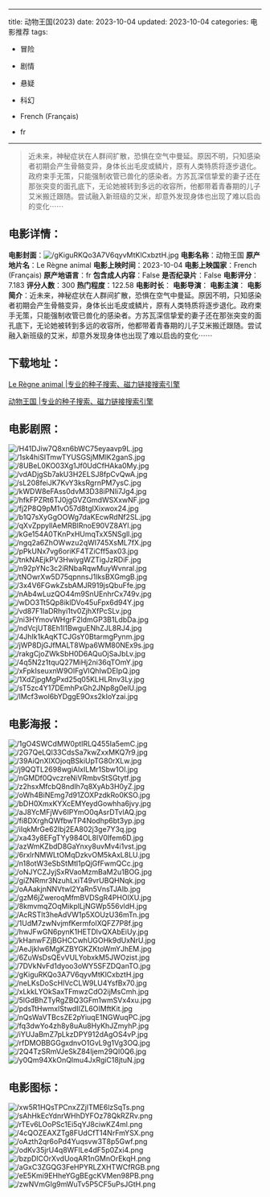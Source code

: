 
---
title: 动物王国(2023)
date: 2023-10-04
updated: 2023-10-04
categories: 电影推荐
tags:
- 冒险
- 剧情
- 悬疑
- 科幻

- French (Français)
- fr
---


> 近未来，神秘症状在人群间扩散，恐惧在空气中曼延。原因不明，只知感染者初期会产生骨骼变异，身体长出毛皮或鳞片，原有人类特质将逐步退化。政府束手无策，只能强制收管已兽化的感染者。方苏瓦深信挚爱的妻子还在那张突变的面孔底下，无论她被转到多远的收容所，他都带着青春期的儿子艾米搬迁跟随。尝试融入新班级的艾米，却意外发现身体也出现了难以启齿的变化⋯⋯

## **电影详情**：

**电影封面**：<img src="https://image.tmdb.org/t/p/w200/gKiguRKQo3A7V6qyvMtKlCxbztH.jpg" alt="/gKiguRKQo3A7V6qyvMtKlCxbztH.jpg" title="/gKiguRKQo3A7V6qyvMtKlCxbztH.jpg">
**电影名称**：动物王国
**原产地片名**：Le Règne animal
**电影上映时间**：2023-10-04
**电影上映国家**：French (Français)
**原产地语言**：fr
**包含成人内容**：False
**是否纪录片**：False
**电影评分**：7.183
**评分人数**：300
**热门程度**：122.58
**电影时长**：
**电影导演**：
**电影主演**：
**电影简介**：近未来，神秘症状在人群间扩散，恐惧在空气中曼延。原因不明，只知感染者初期会产生骨骼变异，身体长出毛皮或鳞片，原有人类特质将逐步退化。政府束手无策，只能强制收管已兽化的感染者。方苏瓦深信挚爱的妻子还在那张突变的面孔底下，无论她被转到多远的收容所，他都带着青春期的儿子艾米搬迁跟随。尝试融入新班级的艾米，却意外发现身体也出现了难以启齿的变化⋯⋯

## **下载地址**：
[Le Règne animal |专业的种子搜索、磁力链接搜索引擎](https://movie.amd794.com:2083/?search=Le%20R%C3%A8gne%20animal&ordering=&mode=match_phrase&page_size=10&page=1)

[动物王国 |专业的种子搜索、磁力链接搜索引擎](https://movie.amd794.com:2083/?search=%E5%8A%A8%E7%89%A9%E7%8E%8B%E5%9B%BD&ordering=&mode=match_phrase&page_size=10&page=1)
 

## **电影剧照**：
<img src="https://image.tmdb.org/t/p/original/H41DJiw7Q8xn6bWC75eyaavp9L.jpg" alt="/H41DJiw7Q8xn6bWC75eyaavp9L.jpg" title="/H41DJiw7Q8xn6bWC75eyaavp9L.jpg"><img src="https://image.tmdb.org/t/p/original/1sk4hiSITmwTYUSGSjMMlK2ganS.jpg" alt="/1sk4hiSITmwTYUSGSjMMlK2ganS.jpg" title="/1sk4hiSITmwTYUSGSjMMlK2ganS.jpg"><img src="https://image.tmdb.org/t/p/original/8UBeL0KO03Xg1Jf0UdCfHAka0My.jpg" alt="/8UBeL0KO03Xg1Jf0UdCfHAka0My.jpg" title="/8UBeL0KO03Xg1Jf0UdCfHAka0My.jpg"><img src="https://image.tmdb.org/t/p/original/vdADjgSb7akU3H2ELSJ8fpCvQwA.jpg" alt="/vdADjgSb7akU3H2ELSJ8fpCvQwA.jpg" title="/vdADjgSb7akU3H2ELSJ8fpCvQwA.jpg"><img src="https://image.tmdb.org/t/p/original/sL208feiJK7KvY3ksRgrnPM7ysC.jpg" alt="/sL208feiJK7KvY3ksRgrnPM7ysC.jpg" title="/sL208feiJK7KvY3ksRgrnPM7ysC.jpg"><img src="https://image.tmdb.org/t/p/original/kWDW8eFAss0dvM3D38iPNli7Jg4.jpg" alt="/kWDW8eFAss0dvM3D38iPNli7Jg4.jpg" title="/kWDW8eFAss0dvM3D38iPNli7Jg4.jpg"><img src="https://image.tmdb.org/t/p/original/hfkFPZRt6TJ0jgGVZGmdWSXxwNF.jpg" alt="/hfkFPZRt6TJ0jgGVZGmdWSXxwNF.jpg" title="/hfkFPZRt6TJ0jgGVZGmdWSXxwNF.jpg"><img src="https://image.tmdb.org/t/p/original/fj2P8Q9pM1vO57d8tgIXixwox24.jpg" alt="/fj2P8Q9pM1vO57d8tgIXixwox24.jpg" title="/fj2P8Q9pM1vO57d8tgIXixwox24.jpg"><img src="https://image.tmdb.org/t/p/original/b1Q7sXyGgOOWg7daKEcwRdNf2SL.jpg" alt="/b1Q7sXyGgOOWg7daKEcwRdNf2SL.jpg" title="/b1Q7sXyGgOOWg7daKEcwRdNf2SL.jpg"><img src="https://image.tmdb.org/t/p/original/qXvZppyllAeMRBIRnoE90VZ8AYl.jpg" alt="/qXvZppyllAeMRBIRnoE90VZ8AYl.jpg" title="/qXvZppyllAeMRBIRnoE90VZ8AYl.jpg"><img src="https://image.tmdb.org/t/p/original/kGe154A0TKnPxHUmqTxX5NSgll.jpg" alt="/kGe154A0TKnPxHUmqTxX5NSgll.jpg" title="/kGe154A0TKnPxHUmqTxX5NSgll.jpg"><img src="https://image.tmdb.org/t/p/original/ngq2a6ZhOWwzu2qWI745XsML7fX.jpg" alt="/ngq2a6ZhOWwzu2qWI745XsML7fX.jpg" title="/ngq2a6ZhOWwzu2qWI745XsML7fX.jpg"><img src="https://image.tmdb.org/t/p/original/pPkUNx7vg6oriKF4TZiCff5ax03.jpg" alt="/pPkUNx7vg6oriKF4TZiCff5ax03.jpg" title="/pPkUNx7vg6oriKF4TZiCff5ax03.jpg"><img src="https://image.tmdb.org/t/p/original/tnkNAEjkPV3HwiygWZTigJzRDiF.jpg" alt="/tnkNAEjkPV3HwiygWZTigJzRDiF.jpg" title="/tnkNAEjkPV3HwiygWZTigJzRDiF.jpg"><img src="https://image.tmdb.org/t/p/original/n92pYNc3c2iRNbaRqwMuyWvnral.jpg" alt="/n92pYNc3c2iRNbaRqwMuyWvnral.jpg" title="/n92pYNc3c2iRNbaRqwMuyWvnral.jpg"><img src="https://image.tmdb.org/t/p/original/tNOwrXw5D75qpnnsJ1IksBXGmgB.jpg" alt="/tNOwrXw5D75qpnnsJ1IksBXGmgB.jpg" title="/tNOwrXw5D75qpnnsJ1IksBXGmgB.jpg"><img src="https://image.tmdb.org/t/p/original/3x4V6FGwkZsbAMJR919jsQbuFfe.jpg" alt="/3x4V6FGwkZsbAMJR919jsQbuFfe.jpg" title="/3x4V6FGwkZsbAMJR919jsQbuFfe.jpg"><img src="https://image.tmdb.org/t/p/original/nAb4wLuzQO44m9SnUEnhrCx749v.jpg" alt="/nAb4wLuzQO44m9SnUEnhrCx749v.jpg" title="/nAb4wLuzQO44m9SnUEnhrCx749v.jpg"><img src="https://image.tmdb.org/t/p/original/wDO3Tt5Qp8iklDVo45uFpx6d94Y.jpg" alt="/wDO3Tt5Qp8iklDVo45uFpx6d94Y.jpg" title="/wDO3Tt5Qp8iklDVo45uFpx6d94Y.jpg"><img src="https://image.tmdb.org/t/p/original/vd87F1IaDRhyi1tv0ZjhXfPcSLv.jpg" alt="/vd87F1IaDRhyi1tv0ZjhXfPcSLv.jpg" title="/vd87F1IaDRhyi1tv0ZjhXfPcSLv.jpg"><img src="https://image.tmdb.org/t/p/original/ni3HYmovWHgrF2ldmGP3B1LdbDa.jpg" alt="/ni3HYmovWHgrF2ldmGP3B1LdbDa.jpg" title="/ni3HYmovWHgrF2ldmGP3B1LdbDa.jpg"><img src="https://image.tmdb.org/t/p/original/ndVcjUT8Eh1I1BwguENhZJL8RJ4.jpg" alt="/ndVcjUT8Eh1I1BwguENhZJL8RJ4.jpg" title="/ndVcjUT8Eh1I1BwguENhZJL8RJ4.jpg"><img src="https://image.tmdb.org/t/p/original/4JhIk1kAqKTCJGsY0BtarmgPynm.jpg" alt="/4JhIk1kAqKTCJGsY0BtarmgPynm.jpg" title="/4JhIk1kAqKTCJGsY0BtarmgPynm.jpg"><img src="https://image.tmdb.org/t/p/original/jWP8DjGJfMALT8Wpa6WM80NEx9s.jpg" alt="/jWP8DjGJfMALT8Wpa6WM80NEx9s.jpg" title="/jWP8DjGJfMALT8Wpa6WM80NEx9s.jpg"><img src="https://image.tmdb.org/t/p/original/rakgCjoZWkSbH0D6AQuOjSaJbLv.jpg" alt="/rakgCjoZWkSbH0D6AQuOjSaJbLv.jpg" title="/rakgCjoZWkSbH0D6AQuOjSaJbLv.jpg"><img src="https://image.tmdb.org/t/p/original/4q5N2z1tquQ27MiHj2ni36qTOmY.jpg" alt="/4q5N2z1tquQ27MiHj2ni36qTOmY.jpg" title="/4q5N2z1tquQ27MiHj2ni36qTOmY.jpg"><img src="https://image.tmdb.org/t/p/original/xFpkIseuxnW9OlFgVIQhIwDEIpQ.jpg" alt="/xFpkIseuxnW9OlFgVIQhIwDEIpQ.jpg" title="/xFpkIseuxnW9OlFgVIQhIwDEIpQ.jpg"><img src="https://image.tmdb.org/t/p/original/1XdZjpgMgPxd25q05KLHLRnv3Ly.jpg" alt="/1XdZjpgMgPxd25q05KLHLRnv3Ly.jpg" title="/1XdZjpgMgPxd25q05KLHLRnv3Ly.jpg"><img src="https://image.tmdb.org/t/p/original/sT5zc4Y17DEmhPxGh2JNp8g0elU.jpg" alt="/sT5zc4Y17DEmhPxGh2JNp8g0elU.jpg" title="/sT5zc4Y17DEmhPxGh2JNp8g0elU.jpg"><img src="https://image.tmdb.org/t/p/original/lMcf3wol6bYDggE9Oxs2kIoYzai.jpg" alt="/lMcf3wol6bYDggE9Oxs2kIoYzai.jpg" title="/lMcf3wol6bYDggE9Oxs2kIoYzai.jpg">

## **电影海报**：
<img src="https://image.tmdb.org/t/p/original/1gO4SWCdMW0ptIRLQ455Ia5emC.jpg" alt="/1gO4SWCdMW0ptIRLQ455Ia5emC.jpg" title="/1gO4SWCdMW0ptIRLQ455Ia5emC.jpg"><img src="https://image.tmdb.org/t/p/original/2G7QeLQl33CdsSa7kwZxxMKQ7r9.jpg" alt="/2G7QeLQl33CdsSa7kwZxxMKQ7r9.jpg" title="/2G7QeLQl33CdsSa7kwZxxMKQ7r9.jpg"><img src="https://image.tmdb.org/t/p/original/39AiQnXlXOjoqBSkiUpTG80rXLw.jpg" alt="/39AiQnXlXOjoqBSkiUpTG80rXLw.jpg" title="/39AiQnXlXOjoqBSkiUpTG80rXLw.jpg"><img src="https://image.tmdb.org/t/p/original/j9QQTL2698wgiAlxILMr1Sbw1Ol.jpg" alt="/j9QQTL2698wgiAlxILMr1Sbw1Ol.jpg" title="/j9QQTL2698wgiAlxILMr1Sbw1Ol.jpg"><img src="https://image.tmdb.org/t/p/original/nGMDf0QvczreNiVRmbvStSGtytf.jpg" alt="/nGMDf0QvczreNiVRmbvStSGtytf.jpg" title="/nGMDf0QvczreNiVRmbvStSGtytf.jpg"><img src="https://image.tmdb.org/t/p/original/z2hsxMfcbQ8ndIh7q8XyAb3H0yZ.jpg" alt="/z2hsxMfcbQ8ndIh7q8XyAb3H0yZ.jpg" title="/z2hsxMfcbQ8ndIh7q8XyAb3H0yZ.jpg"><img src="https://image.tmdb.org/t/p/original/oWh4BiNEmg7d91ZOXPzdkRo0KSO.jpg" alt="/oWh4BiNEmg7d91ZOXPzdkRo0KSO.jpg" title="/oWh4BiNEmg7d91ZOXPzdkRo0KSO.jpg"><img src="https://image.tmdb.org/t/p/original/bDH0XmxKYXcEMYeydGowhha6jvy.jpg" alt="/bDH0XmxKYXcEMYeydGowhha6jvy.jpg" title="/bDH0XmxKYXcEMYeydGowhha6jvy.jpg"><img src="https://image.tmdb.org/t/p/original/aJ8YcMFjWv6IPYmO0qAsrDTvlAQ.jpg" alt="/aJ8YcMFjWv6IPYmO0qAsrDTvlAQ.jpg" title="/aJ8YcMFjWv6IPYmO0qAsrDTvlAQ.jpg"><img src="https://image.tmdb.org/t/p/original/fi8DXrghQWfbwTP4Nodhp6bt3yp.jpg" alt="/fi8DXrghQWfbwTP4Nodhp6bt3yp.jpg" title="/fi8DXrghQWfbwTP4Nodhp6bt3yp.jpg"><img src="https://image.tmdb.org/t/p/original/iIqkMrGe62Ibj2EA802j3ge7Y3q.jpg" alt="/iIqkMrGe62Ibj2EA802j3ge7Y3q.jpg" title="/iIqkMrGe62Ibj2EA802j3ge7Y3q.jpg"><img src="https://image.tmdb.org/t/p/original/xa43y8EFgTYy984OL8IV0Ifem6D.jpg" alt="/xa43y8EFgTYy984OL8IV0Ifem6D.jpg" title="/xa43y8EFgTYy984OL8IV0Ifem6D.jpg"><img src="https://image.tmdb.org/t/p/original/azWmKZbdD8GaYnxy8uvMv4i1vst.jpg" alt="/azWmKZbdD8GaYnxy8uvMv4i1vst.jpg" title="/azWmKZbdD8GaYnxy8uvMv4i1vst.jpg"><img src="https://image.tmdb.org/t/p/original/6rxlrNMWLtOMqDzkvOM5kAxL8LU.jpg" alt="/6rxlrNMWLtOMqDzkvOM5kAxL8LU.jpg" title="/6rxlrNMWLtOMqDzkvOM5kAxL8LU.jpg"><img src="https://image.tmdb.org/t/p/original/n18otW3eSbStMtl1pQjGfFwmQCc.jpg" alt="/n18otW3eSbStMtl1pQjGfFwmQCc.jpg" title="/n18otW3eSbStMtl1pQjGfFwmQCc.jpg"><img src="https://image.tmdb.org/t/p/original/oNJYCZJyjSxRVaoMzmBaM2u1BOG.jpg" alt="/oNJYCZJyjSxRVaoMzmBaM2u1BOG.jpg" title="/oNJYCZJyjSxRVaoMzmBaM2u1BOG.jpg"><img src="https://image.tmdb.org/t/p/original/giZNRmr3NzuhLxiT49vrUBQHNqk.jpg" alt="/giZNRmr3NzuhLxiT49vrUBQHNqk.jpg" title="/giZNRmr3NzuhLxiT49vrUBQHNqk.jpg"><img src="https://image.tmdb.org/t/p/original/oAAakjnNNVtwl2YaRn5VnsTJAIb.jpg" alt="/oAAakjnNNVtwl2YaRn5VnsTJAIb.jpg" title="/oAAakjnNNVtwl2YaRn5VnsTJAIb.jpg"><img src="https://image.tmdb.org/t/p/original/gzM6jZweroqMfmBVDSgR4PHOlXU.jpg" alt="/gzM6jZweroqMfmBVDSgR4PHOlXU.jpg" title="/gzM6jZweroqMfmBVDSgR4PHOlXU.jpg"><img src="https://image.tmdb.org/t/p/original/8kmvmqZOqMikplLjNGWp556vldH.jpg" alt="/8kmvmqZOqMikplLjNGWp556vldH.jpg" title="/8kmvmqZOqMikplLjNGWp556vldH.jpg"><img src="https://image.tmdb.org/t/p/original/AcRSTlt3heAdVW1p5XOUzU36mTn.jpg" alt="/AcRSTlt3heAdVW1p5XOUzU36mTn.jpg" title="/AcRSTlt3heAdVW1p5XOUzU36mTn.jpg"><img src="https://image.tmdb.org/t/p/original/1UdM7zwNvjmfKermfolXQFZ7P8f.jpg" alt="/1UdM7zwNvjmfKermfolXQFZ7P8f.jpg" title="/1UdM7zwNvjmfKermfolXQFZ7P8f.jpg"><img src="https://image.tmdb.org/t/p/original/hwJFwGN6pynK1HETDlvQXAbEiUy.jpg" alt="/hwJFwGN6pynK1HETDlvQXAbEiUy.jpg" title="/hwJFwGN6pynK1HETDlvQXAbEiUy.jpg"><img src="https://image.tmdb.org/t/p/original/kHanwFZjBGHCCwhUGOHk9dUxNrU.jpg" alt="/kHanwFZjBGHCCwhUGOHk9dUxNrU.jpg" title="/kHanwFZjBGHCCwhUGOHk9dUxNrU.jpg"><img src="https://image.tmdb.org/t/p/original/AeJjkIw6MgKZBYGKZKtoWmYJhEM.jpg" alt="/AeJjkIw6MgKZBYGKZKtoWmYJhEM.jpg" title="/AeJjkIw6MgKZBYGKZKtoWmYJhEM.jpg"><img src="https://image.tmdb.org/t/p/original/6ZuWsDsQEvVULYobxkM5JWOzist.jpg" alt="/6ZuWsDsQEvVULYobxkM5JWOzist.jpg" title="/6ZuWsDsQEvVULYobxkM5JWOzist.jpg"><img src="https://image.tmdb.org/t/p/original/7DVkNvFd1dyoo3oWY5SFZDQanTO.jpg" alt="/7DVkNvFd1dyoo3oWY5SFZDQanTO.jpg" title="/7DVkNvFd1dyoo3oWY5SFZDQanTO.jpg"><img src="https://image.tmdb.org/t/p/original/gKiguRKQo3A7V6qyvMtKlCxbztH.jpg" alt="/gKiguRKQo3A7V6qyvMtKlCxbztH.jpg" title="/gKiguRKQo3A7V6qyvMtKlCxbztH.jpg"><img src="https://image.tmdb.org/t/p/original/neLKsDoScHIVcCLW9LU4YsfBx70.jpg" alt="/neLKsDoScHIVcCLW9LU4YsfBx70.jpg" title="/neLKsDoScHIVcCLW9LU4YsfBx70.jpg"><img src="https://image.tmdb.org/t/p/original/xLkkLYOkSaxTFmwzCdO2ijMsCmh.jpg" alt="/xLkkLYOkSaxTFmwzCdO2ijMsCmh.jpg" title="/xLkkLYOkSaxTFmwzCdO2ijMsCmh.jpg"><img src="https://image.tmdb.org/t/p/original/5lGdBhZTyRgZBQ3GFm1wmSVx4xu.jpg" alt="/5lGdBhZTyRgZBQ3GFm1wmSVx4xu.jpg" title="/5lGdBhZTyRgZBQ3GFm1wmSVx4xu.jpg"><img src="https://image.tmdb.org/t/p/original/pdsTtHwmxlStwdIIZL6OIMftKit.jpg" alt="/pdsTtHwmxlStwdIIZL6OIMftKit.jpg" title="/pdsTtHwmxlStwdIIZL6OIMftKit.jpg"><img src="https://image.tmdb.org/t/p/original/nQsWaVTBcsZE2pYiuqE1NGWuqPC.jpg" alt="/nQsWaVTBcsZE2pYiuqE1NGWuqPC.jpg" title="/nQsWaVTBcsZE2pYiuqE1NGWuqPC.jpg"><img src="https://image.tmdb.org/t/p/original/fq3dwYo4zh8y8uAu8HyKhJZmyhP.jpg" alt="/fq3dwYo4zh8y8uAu8HyKhJZmyhP.jpg" title="/fq3dwYo4zh8y8uAu8HyKhJZmyhP.jpg"><img src="https://image.tmdb.org/t/p/original/iYUJaBmZ7pLkzDPY912dAgOS4vP.jpg" alt="/iYUJaBmZ7pLkzDPY912dAgOS4vP.jpg" title="/iYUJaBmZ7pLkzDPY912dAgOS4vP.jpg"><img src="https://image.tmdb.org/t/p/original/rfDMOBBGGgxdnvO1GvL9g1Vg3OQ.jpg" alt="/rfDMOBBGGgxdnvO1GvL9g1Vg3OQ.jpg" title="/rfDMOBBGGgxdnvO1GvL9g1Vg3OQ.jpg"><img src="https://image.tmdb.org/t/p/original/2Q4TzSRmVJeSkZ84Ijem29QI0Q6.jpg" alt="/2Q4TzSRmVJeSkZ84Ijem29QI0Q6.jpg" title="/2Q4TzSRmVJeSkZ84Ijem29QI0Q6.jpg"><img src="https://image.tmdb.org/t/p/original/y0Qm94XkOnQImu4JxRgiC18jtuN.jpg" alt="/y0Qm94XkOnQImu4JxRgiC18jtuN.jpg" title="/y0Qm94XkOnQImu4JxRgiC18jtuN.jpg">

## **电影图标**：
<img src="https://image.tmdb.org/t/p/original/xw5R1HQsTPCnxZZjlTME6lzSqTs.png" alt="/xw5R1HQsTPCnxZZjlTME6lzSqTs.png" title="/xw5R1HQsTPCnxZZjlTME6lzSqTs.png"><img src="https://image.tmdb.org/t/p/original/sAhHkEcYdnrWHhDYFOz78QkRZRv.png" alt="/sAhHkEcYdnrWHhDYFOz78QkRZRv.png" title="/sAhHkEcYdnrWHhDYFOz78QkRZRv.png"><img src="https://image.tmdb.org/t/p/original/rTEv6LOoPSc1Ei5qYJ8ciwKZ4ml.png" alt="/rTEv6LOoPSc1Ei5qYJ8ciwKZ4ml.png" title="/rTEv6LOoPSc1Ei5qYJ8ciwKZ4ml.png"><img src="https://image.tmdb.org/t/p/original/4cQOZEAXZTg8FUdCfT14NrFmYSX.png" alt="/4cQOZEAXZTg8FUdCfT14NrFmYSX.png" title="/4cQOZEAXZTg8FUdCfT14NrFmYSX.png"><img src="https://image.tmdb.org/t/p/original/oAzth2qr6oPd4Yuqsvw3T8p5Gwf.png" alt="/oAzth2qr6oPd4Yuqsvw3T8p5Gwf.png" title="/oAzth2qr6oPd4Yuqsvw3T8p5Gwf.png"><img src="https://image.tmdb.org/t/p/original/odKv35jrU4q8WFILe4dF5p0Zxi4.png" alt="/odKv35jrU4q8WFILe4dF5p0Zxi4.png" title="/odKv35jrU4q8WFILe4dF5p0Zxi4.png"><img src="https://image.tmdb.org/t/p/original/bzpDlCOrXvdUoqAR1nGMnOrEkqH.png" alt="/bzpDlCOrXvdUoqAR1nGMnOrEkqH.png" title="/bzpDlCOrXvdUoqAR1nGMnOrEkqH.png"><img src="https://image.tmdb.org/t/p/original/aGxC3ZGQG3FeHPYRLZXHTWCfRGB.png" alt="/aGxC3ZGQG3FeHPYRLZXHTWCfRGB.png" title="/aGxC3ZGQG3FeHPYRLZXHTWCfRGB.png"><img src="https://image.tmdb.org/t/p/original/eE5Kmi9EHheYGgBEgcKVMen98PB.png" alt="/eE5Kmi9EHheYGgBEgcKVMen98PB.png" title="/eE5Kmi9EHheYGgBEgcKVMen98PB.png"><img src="https://image.tmdb.org/t/p/original/zwNVmGIg9mWuTv5P5CF5uPsJGtH.png" alt="/zwNVmGIg9mWuTv5P5CF5uPsJGtH.png" title="/zwNVmGIg9mWuTv5P5CF5uPsJGtH.png">
